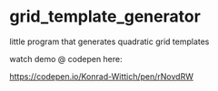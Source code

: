 # grid_template_generator
little program that generates quadratic grid templates 

watch demo @ codepen here:

https://codepen.io/Konrad-Wittich/pen/rNovdRW
